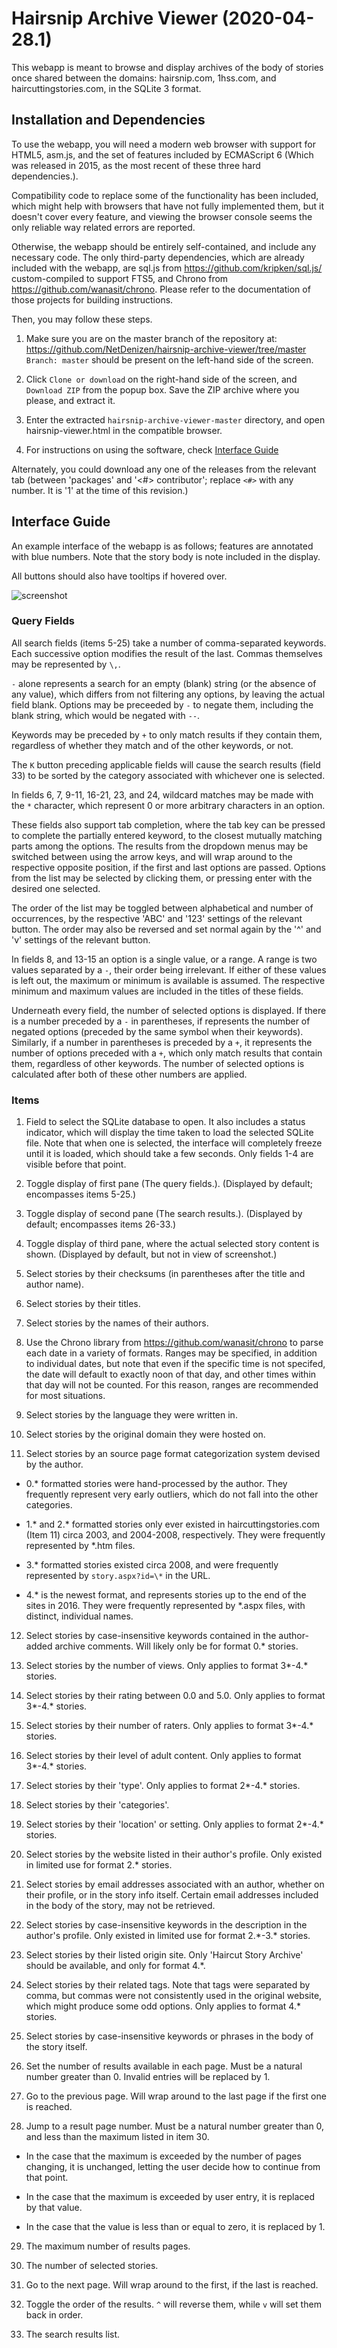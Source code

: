 # Hairsnip Archive Viewer (2020-04-28.1)

This webapp is meant to browse and display archives of the body of stories once shared between the domains: hairsnip.com, 1hss.com, and haircuttingstories.com, in the SQLite 3 format.


## Installation and Dependencies

To use the webapp, you will need a modern web browser with support for HTML5, asm.js, and the set of features included by ECMAScript 6 (Which was released in 2015, as the most recent of these three hard dependencies.).

Compatibility code to replace some of the functionality has been included, which might help with browsers that have not fully implemented them, but it doesn't cover every feature, and viewing the browser console seems the only reliable way related errors are reported.

Otherwise, the webapp should be entirely self-contained, and include any necessary code. The only third-party dependencies, which are already included with the webapp, are sql.js from https://github.com/kripken/sql.js/ custom-compiled to support FTS5, and Chrono from https://github.com/wanasit/chrono. Please refer to the documentation of those projects for building instructions.

Then, you may follow these steps.

1. Make sure you are on the master branch of the repository at: https://github.com/NetDenizen/hairsnip-archive-viewer/tree/master `Branch: master` should be present on the left-hand side of the screen.

2. Click `Clone or download` on the right-hand side of the screen, and `Download ZIP` from the popup box. Save the ZIP archive where you please, and extract it.

3. Enter the extracted `hairsnip-archive-viewer-master` directory, and open hairsnip-viewer.html in the compatible browser.

4. For instructions on using the software, check [Interface Guide](#interface-guide)

Alternately, you could download any one of the releases from the relevant tab (between 'packages' and '<#> contributor'; replace `<#>` with any number. It is '1' at the time of this revision.)

## Interface Guide

An example interface of the webapp is as follows; features are annotated with blue numbers. Note that the story body is note included in the display.

All buttons should also have tooltips if hovered over.

![screenshot](https://i.imgur.com/boVbeIH.png)

### Query Fields

All search fields (items 5-25) take a number of comma-separated keywords. Each successive option modifies the result of the last. Commas themselves may be represented by `\,`.

`-` alone represents a search for an empty (blank) string (or the absence of any value), which differs from not filtering any options, by leaving the actual field blank. Options may be preceeded by `-` to negate them, including the blank string, which would be negated with `--`.

Keywords may be preceded by `+` to only match results if they contain them, regardless of whether they match and of the other keywords, or not.

The `K` button preceding applicable fields will cause the search results (field 33) to be sorted by the category associated with whichever one is selected.

In fields 6, 7, 9-11, 16-21, 23, and 24, wildcard matches may be made with the `*` character, which represent 0 or more arbitrary characters in an option.

These fields also support tab completion, where the tab key can be pressed to complete the partially entered keyword, to the closest mutually matching parts among the options. The results from the dropdown menus may be switched between using the arrow keys, and will wrap around to the respective opposite position, if the first and last options are passed. Options from the list may be selected by clicking them, or pressing enter with the desired one selected.

The order of the list may be toggled between alphabetical and number of occurrences, by the respective 'ABC' and '123' settings of the relevant button. The order may also be reversed and set normal again by the '^' and 'v' settings of the relevant button.

In fields 8, and 13-15 an option is a single value, or a range. A range is two values separated by a `-`, their order being irrelevant. If either of these values is left out, the maximum or minimum is available is assumed. The respective minimum and maximum values are included in the titles of these fields.

Underneath every field, the number of selected options is displayed. If there is a number preceded by a `-` in parentheses, if represents the number of negated options (preceded by the same symbol when their keywords). Similarly, if a number in parentheses is preceded by a `+`, it represents the number of options preceded with a `+`, which only match results that contain them, regardless of other keywords. The number of selected options is calculated after both of these other numbers are applied.

### Items

1. Field to select the SQLite database to open. It also includes a status indicator, which will display the time taken to load the selected SQLite file. Note that when one is selected, the interface will completely freeze until it is loaded, which should take a few seconds. Only fields 1-4 are visible before that point.

2. Toggle display of first pane (The query fields.). (Displayed by default; encompasses items 5-25.)

3. Toggle display of second pane (The search results.). (Displayed by default; encompasses items 26-33.)

4. Toggle display of third pane, where the actual selected story content is shown. (Displayed by default, but not in view of screenshot.)

5. Select stories by their checksums (in parentheses after the title and author name).

6. Select stories by their titles.

7. Select stories by the names of their authors.

8. Use the Chrono library from https://github.com/wanasit/chrono to parse each date in a variety of formats. Ranges may be specified, in addition to individual dates, but note that even if the specific time is not specifed, the date will default to exactly noon of that day, and other times within that day will not be counted. For this reason, ranges are recommended for most situations.

9. Select stories by the language they were written in.

10. Select stories by the original domain they were hosted on.

11. Select stories by an source page format categorization system devised by the author.

  * 0.\* formatted stories were hand-processed by the author. They frequently represent very early outliers, which do not fall into the other categories.

  * 1.\* and 2.\* formatted stories only ever existed in haircuttingstories.com (Item 11) circa 2003, and 2004-2008, respectively. They were frequently represented by \*.htm files.

  * 3.\* formatted stories existed circa 2008, and were frequently represented by `story.aspx?id=\*` in the URL.

  * 4.\* is the newest format, and represents stories up to the end of the sites in 2016. They were frequently represented by \*.aspx files, with distinct, individual names.

12. Select stories by case-insensitive keywords contained in the author-added archive comments. Will likely only be for format 0.\* stories.

13. Select stories by the number of views. Only applies to format 3\*-4.\* stories.

14. Select stories by their rating between 0.0 and 5.0. Only applies to format 3\*-4.\* stories.

15. Select stories by their number of raters. Only applies to format 3\*-4.\* stories.

16. Select stories by their level of adult content. Only applies to format 3\*-4.\* stories.

17. Select stories by their 'type'. Only applies to format 2\*-4.\* stories.

18. Select stories by their 'categories'.

19. Select stories by their 'location' or setting. Only applies to format 2\*-4.\* stories.

20. Select stories by the website listed in their author's profile. Only existed in limited use for format 2.\* stories.

21. Select stories by email addresses associated with an author, whether on their profile, or in the story info itself. Certain email addresses included in the body of the story, may not be retrieved.

22. Select stories by case-insensitive keywords in the description in the author's profile. Only existed in limited use for format 2.\*-3.\* stories.

23. Select stories by their listed origin site. Only 'Haircut Story Archive' should be available, and only for format 4.\*.

24. Select stories by their related tags. Note that tags were separated by comma, but commas were not consistently used in the original website, which might produce some odd options. Only applies to format 4.\* stories.

25. Select stories by case-insensitive keywords or phrases in the body of the story itself.

26. Set the number of results available in each page. Must be a natural number greater than 0. Invalid entries will be replaced by 1.

27. Go to the previous page. Will wrap around to the last page if the first one is reached.

28. Jump to a result page number. Must be a natural number greater than 0, and less than the maximum listed in item 30.

  *  In the case that the maximum is exceeded by the number of pages changing, it is unchanged, letting the user decide how to continue from that point.

  * In the case that the maximum is exceeded by user entry, it is replaced by that value.

  * In the case that the value is less than or equal to zero, it is replaced by 1.

29. The maximum number of results pages.

30. The number of selected stories.

31. Go to the next page. Will wrap around to the first, if the last is reached.

32. Toggle the order of the results. `^` will reverse them, while `v` will set them back in order.

33. The search results list.

